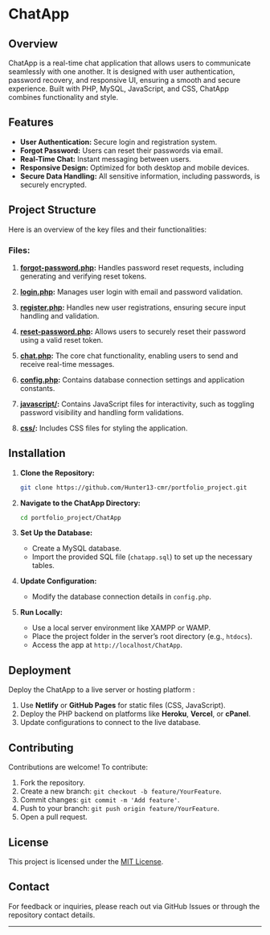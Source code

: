 # ChatApp

## Overview
ChatApp is a real-time chat application that allows users to communicate seamlessly with one another. It is designed with user authentication, password recovery, and responsive UI, ensuring a smooth and secure experience. Built with PHP, MySQL, JavaScript, and CSS, ChatApp combines functionality and style.

## Features
- **User Authentication:** Secure login and registration system.
- **Forgot Password:** Users can reset their passwords via email.
- **Real-Time Chat:** Instant messaging between users.
- **Responsive Design:** Optimized for both desktop and mobile devices.
- **Secure Data Handling:** All sensitive information, including passwords, is securely encrypted.

## Project Structure
Here is an overview of the key files and their functionalities:

### Files:
1. **[forgot-password.php](https://github.com/Hunter13-cmr/portfolio_project/blob/main/ChatApp/forgot-password.php):**
   Handles password reset requests, including generating and verifying reset tokens.

2. **[login.php](https://github.com/Hunter13-cmr/portfolio_project/blob/main/ChatApp/login.php):**
   Manages user login with email and password validation.

3. **[register.php](https://github.com/Hunter13-cmr/portfolio_project/blob/main/ChatApp/index.php):**
   Handles new user registrations, ensuring secure input handling and validation.

4. **[reset-password.php](https://github.com/Hunter13-cmr/portfolio_project/blob/main/ChatApp/reset-password.php):**
   Allows users to securely reset their password using a valid reset token.

5. **[chat.php](https://github.com/Hunter13-cmr/portfolio_project/blob/main/ChatApp/chat.php):**
   The core chat functionality, enabling users to send and receive real-time messages.

6. **[config.php](https://github.com/Hunter13-cmr/portfolio_project/blob/main/ChatApp/config.php):**
   Contains database connection settings and application constants.

7. **[javascript/](https://github.com/Hunter13-cmr/portfolio_project/tree/main/ChatApp/javascript):**
   Contains JavaScript files for interactivity, such as toggling password visibility and handling form validations.

8. **[css/](https://github.com/Hunter13-cmr/portfolio_project/tree/main/ChatApp/css):**
   Includes CSS files for styling the application.

## Installation
1. **Clone the Repository:**
   ```bash
   git clone https://github.com/Hunter13-cmr/portfolio_project.git
   ```
2. **Navigate to the ChatApp Directory:**
   ```bash
   cd portfolio_project/ChatApp
   ```
3. **Set Up the Database:**
   - Create a MySQL database.
   - Import the provided SQL file (`chatapp.sql`) to set up the necessary tables.

4. **Update Configuration:**
   - Modify the database connection details in `config.php`.

5. **Run Locally:**
   - Use a local server environment like XAMPP or WAMP.
   - Place the project folder in the server’s root directory (e.g., `htdocs`).
   - Access the app at `http://localhost/ChatApp`.

## Deployment
Deploy the ChatApp to a live server or hosting platform :
1. Use **Netlify** or **GitHub Pages** for static files (CSS, JavaScript).
2. Deploy the PHP backend on platforms like **Heroku**, **Vercel**, or **cPanel**.
3. Update configurations to connect to the live database.

## Contributing
Contributions are welcome! To contribute:
1. Fork the repository.
2. Create a new branch: `git checkout -b feature/YourFeature`.
3. Commit changes: `git commit -m 'Add feature'`.
4. Push to your branch: `git push origin feature/YourFeature`.
5. Open a pull request.

## License
This project is licensed under the [MIT License](LICENSE).

## Contact
For feedback or inquiries, please reach out via GitHub Issues or through the repository contact details.

---

